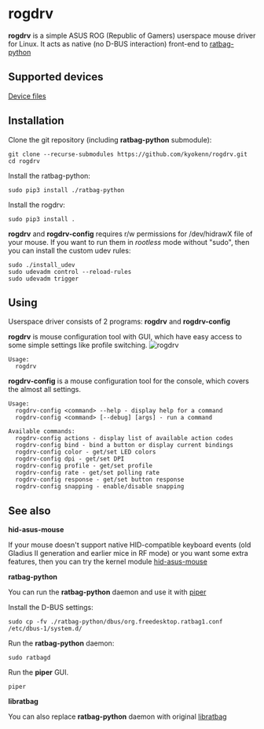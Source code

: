 rogdrv
======

**rogdrv** is a simple ASUS ROG (Republic of Gamers) userspace mouse driver for Linux.
It acts as native (no D-BUS interaction) front-end to [ratbag-python](https://github.com/kyokenn/ratbag-python)


Supported devices
-----------------

[Device files](https://github.com/kyokenn/ratbag-python/tree/master/ratbag/devices)


Installation
------------

Clone the git repository (including **ratbag-python** submodule):
```
git clone --recurse-submodules https://github.com/kyokenn/rogdrv.git
cd rogdrv
```

Install the ratbag-python:
```
sudo pip3 install ./ratbag-python
```

Install the rogdrv:
```
sudo pip3 install .
```

**rogdrv** and **rogdrv-config** requires r/w permissions
for /dev/hidrawX file of your mouse.
If you want to run them in _rootless_ mode without "sudo",
then you can install the custom udev rules:
```
sudo ./install_udev
sudo udevadm control --reload-rules
sudo udevadm trigger
```

Using
-----

Userspace driver consists of 2 programs: **rogdrv** and **rogdrv-config**

**rogdrv** is mouse configuration tool with GUI,
which have easy access to some simple settings like profile switching.
![rogdrv](/screenshot.png)
```
Usage:
  rogdrv
```

**rogdrv-config** is a mouse configuration tool for the console,
which covers the almost all settings.
```
Usage:
  rogdrv-config <command> --help - display help for a command
  rogdrv-config <command> [--debug] [args] - run a command

Available commands:
  rogdrv-config actions - display list of available action codes
  rogdrv-config bind - bind a button or display current bindings
  rogdrv-config color - get/set LED colors
  rogdrv-config dpi - get/set DPI
  rogdrv-config profile - get/set profile
  rogdrv-config rate - get/set polling rate
  rogdrv-config response - get/set button response
  rogdrv-config snapping - enable/disable snapping
```


See also
--------

**hid-asus-mouse**

If your mouse doesn't support native HID-compatible keyboard events
(old Gladius II generation and earlier mice in RF mode) or you want some extra features,
then you can try the kernel module
[hid-asus-mouse](https://github.com/kyokenn/hid-asus-mouse)


**ratbag-python**

You can run the **ratbag-python** daemon and use it with [piper](https://github.com/libratbag/piper)

Install the D-BUS settings:
```
sudo cp -fv ./ratbag-python/dbus/org.freedesktop.ratbag1.conf /etc/dbus-1/system.d/
```

Run the **ratbag-python** daemon:
```
sudo ratbagd
```

Run the **piper** GUI.
```
piper
```


**libratbag**

You can also replace **ratbag-python** daemon with original
[libratbag](https://github.com/libratbag/libratbag)
